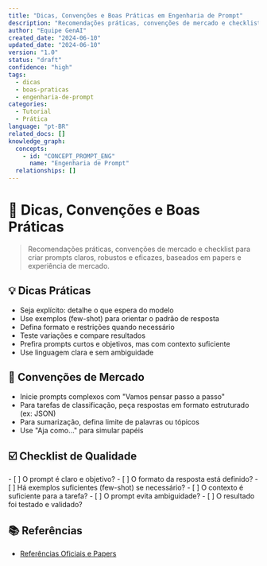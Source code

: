 ```yaml
---
title: "Dicas, Convenções e Boas Práticas em Engenharia de Prompt"
description: "Recomendações práticas, convenções de mercado e checklist para criação de prompts eficazes."
author: "Equipe GenAI"
created_date: "2024-06-10"
updated_date: "2024-06-10"
version: "1.0"
status: "draft"
confidence: "high"
tags:
  - dicas
  - boas-praticas
  - engenharia-de-prompt
categories:
  - Tutorial
  - Prática
language: "pt-BR"
related_docs: []
knowledge_graph:
  concepts:
    - id: "CONCEPT_PROMPT_ENG"
      name: "Engenharia de Prompt"
  relationships: []
---
```


<!-- SEMANTIC_ID: DICAS_PROMPT_ENG_07 -->
<!-- KNOWLEDGE_DOMAIN: IA/LLM/Prompt Engineering/Prática -->
<!-- SEMANTIC_CONFIDENCE: HIGH -->

# 📝 Dicas, Convenções e Boas Práticas

<!-- summary:start -->
> Recomendações práticas, convenções de mercado e checklist para criar prompts claros, robustos e eficazes, baseados em papers e experiência de mercado.
<!-- summary:end -->

## 💡 Dicas Práticas

- Seja explícito: detalhe o que espera do modelo
- Use exemplos (few-shot) para orientar o padrão de resposta
- Defina formato e restrições quando necessário
- Teste variações e compare resultados
- Prefira prompts curtos e objetivos, mas com contexto suficiente
- Use linguagem clara e sem ambiguidade

## 📏 Convenções de Mercado

- Inicie prompts complexos com "Vamos pensar passo a passo"
- Para tarefas de classificação, peça respostas em formato estruturado (ex: JSON)
- Para sumarização, defina limite de palavras ou tópicos
- Use "Aja como..." para simular papéis

## ☑️ Checklist de Qualidade

<quality-checklist>
- [ ] O prompt é claro e objetivo?
- [ ] O formato da resposta está definido?
- [ ] Há exemplos suficientes (few-shot) se necessário?
- [ ] O contexto é suficiente para a tarefa?
- [ ] O prompt evita ambiguidade?
- [ ] O resultado foi testado e validado?
</quality-checklist>

## 📚 Referências

- [Referências Oficiais e Papers](08_referencias_prompt-engineering.md) 